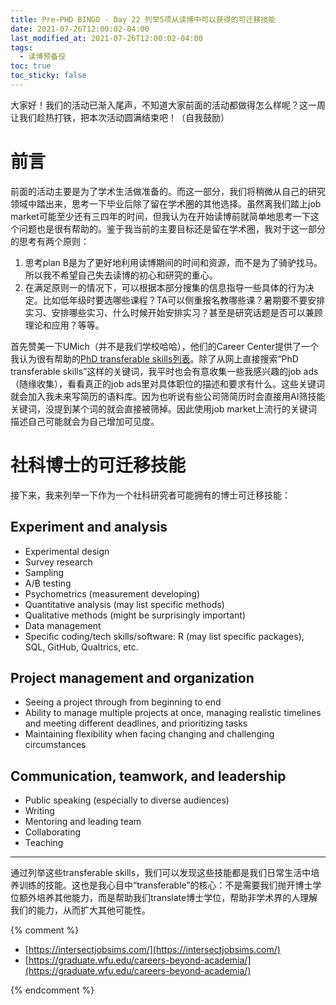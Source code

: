 ```yaml
---
title: Pre-PHD BINGO - Day 22 列举5项从读博中可以获得的可迁移技能
date: 2021-07-26T12:00:02-04:00
last_modified_at: 2021-07-26T12:00:02-04:00
tags:
  - 读博预备役
toc: true
toc_sticky: false
---
```


大家好！我们的活动已渐入尾声，不知道大家前面的活动都做得怎么样呢？这一周让我们趁热打铁，把本次活动圆满结束吧！（自我鼓励）

<!--more-->

# 前言

前面的活动主要是为了学术生活做准备的。而这一部分，我们将稍微从自己的研究领域中踏出来，思考一下毕业后除了留在学术圈的其他选择。虽然离我们踏上job market可能至少还有三四年的时间，但我认为在开始读博前就简单地思考一下这个问题也是很有帮助的。鉴于我当前的主要目标还是留在学术圈，我对于这一部分的思考有两个原则：

1.  思考plan B是为了更好地利用读博期间的时间和资源，而不是为了骑驴找马。所以我不希望自己失去读博的初心和研究的重心。
2.  在满足原则一的情况下，可以根据本部分搜集的信息指导一些具体的行为决定。比如低年级时要选哪些课程？TA可以侧重报名教哪些课？暑期要不要安排实习、安排哪些实习、什么时候开始安排实习？甚至是研究话题是否可以兼顾理论和应用？等等。

首先赞美一下UMich（并不是我们学校哈哈），他们的Career Center提供了一个我认为很有帮助的[PhD transferable skills列表](https://careercenter.umich.edu/article/phd-transferable-skills)。除了从网上直接搜索“PhD transferable skills”这样的关键词，我平时也会有意收集一些我感兴趣的job ads（随缘收集），看看真正的job ads里对具体职位的描述和要求有什么。这些关键词就会加入我未来写简历的语料库。因为也听说有些公司筛简历时会直接用AI筛技能关键词，没提到某个词的就会直接被筛掉。因此使用job market上流行的关键词描述自己可能就会为自己增加可见度。

# 社科博士的可迁移技能

接下来，我来列举一下作为一个社科研究者可能拥有的博士可迁移技能：

## Experiment and analysis

-   Experimental design
-   Survey research
-   Sampling
-   A/B testing
-   Psychometrics (measurement developing)
-   Quantitative analysis (may list specific methods)
-   Qualitative methods (might be surprisingly important)
-   Data management
-   Specific coding/tech skills/software: R (may list specific packages), SQL, GitHub, Qualtrics, etc.

## Project management and organization

-   Seeing a project through from beginning to end
-   Ability to manage multiple projects at once, managing realistic timelines and meeting different deadlines, and prioritizing tasks
-   Maintaining flexibility when facing changing and challenging circumstances

## Communication, teamwork, and leadership

-   Public speaking (especially to diverse audiences)
-   Writing
-   Mentoring and leading team
-   Collaborating
-   Teaching

---
通过列举这些transferable skills，我们可以发现这些技能都是我们日常生活中培养训练的技能。这也是我心目中“transferable”的核心：不是需要我们抛开博士学位额外培养其他能力，而是帮助我们translate博士学位，帮助非学术界的人理解我们的能力，从而扩大其他可能性。

{% comment %}
- [https://intersectjobsims.com/](https://intersectjobsims.com/)
- [https://graduate.wfu.edu/careers-beyond-academia/](https://graduate.wfu.edu/careers-beyond-academia/)

{% endcomment %}